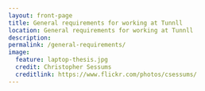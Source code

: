 ```yaml
---
layout: front-page 
title: General requirements for working at Tunnll 
location: General requirements for working at Tunnll 
description:  
permalink: /general-requirements/
image:
  feature: laptop-thesis.jpg
  credit: Christopher Sessums 
  creditlink: https://www.flickr.com/photos/csessums/
---
```


